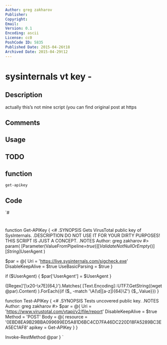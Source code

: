 ```yaml
---
Author: greg zakharov
Publisher: 
Copyright: 
Email: 
Version: 0.1
Encoding: ascii
License: cc0
PoshCode ID: 5835
Published Date: 2015-04-26t18
Archived Date: 2015-04-29t12
---
```


# sysinternals vt key - 

## Description

actually this’s not mine script (you can find original post at https

## Comments



## Usage



## TODO



## function

`get-apikey`

## Code

`#
 #
 function Get-APIKey {
   <#
     .SYNOPSIS
         Gets VirusTotal public key of SysInternals.
     .DESCRIPTION
         DO NOT USE IT FOR YOUR DIRTY PURPOSES! THIS SCRIPT IS JUST A CONCEPT.
     .NOTES
         Author: greg zakharov
   #>
   param(
     [Parameter(ValueFromPipeline=$true)]
     [ValidateNotNullOrEmpty()]
     [String]$UserAgent
   )
 
   $par = @{
     Uri = 'https://live.sysinternals.com/sigcheck.exe'
     DisableKeepAlive = $true
     UseBasicParsing = $true
   }
 
   if ($UserAgent) { $par['UserAgent'] = $UserAgent }
 
   ([Regex]'[\x20-\x7E]{64,}').Matches(
     [Text.Encoding]::UTF7.GetString((wget @par).Content)
   ).ForEach({if ($_ -match '\A(\d|[a-z]){64}\Z') {$_.Value}})
 }
 
 function Test-APIKey {
   <#
     .SYNOPSIS
         Tests uncovered public key.
     .NOTES
         Author: greg zakharov
   #>
   $par = @{
     Uri = 'https://www.virustotal.com/vtapi/v2/file/report'
     DisableKeepAlive = $true
     Method = 'POST'
     Body = @{
       resource = '0EBD8EA9B29BBA099699ED5A81D6BC4CD7FA46DC220D18FA5289BC3EA5EC1AF8'
       apikey = Get-APIKey
     }
   }
 
   Invoke-RestMethod @par
 }
`

